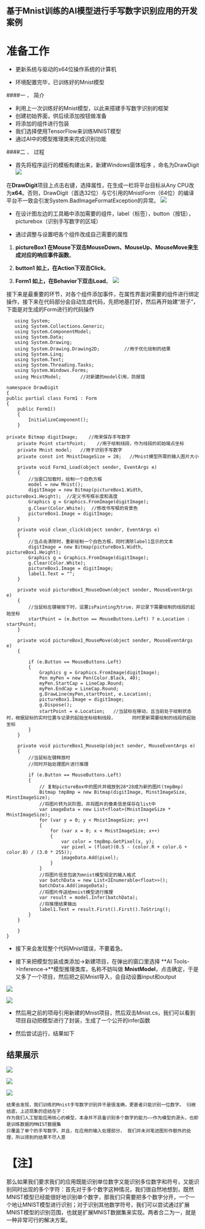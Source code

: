

基于Mnist训练的AI模型进行手写数字识别应用的开发案例
-





准备工作
===
- 更新系统与驱动的x64位操作系统的计算机

- 环境配置完毕，已训练好的Mnist模型
 
####一 、 简介

- 利用上一次训练好的Mnist模型，以此来搭建手写数字识别的框架
- 创建初始界面，供后续添加按钮做准备
- 将添加的组件进行包装
- 我们选择使用TensorFlow来训练MNIST模型
- 通过AI中的模型推理类来完成识别功能



####二 、 过程


- 首先将程序运行的模板构建出来，新建Windows窗体程序 ，命名为DrawDigit  
      ![](media/4.png)




在**DrawDigit**项目上点击右键，选择属性，在生成一栏将平台目标从Any CPU改为**x64**。否则，DrawDigit（首选32位）与它引用的MnistForm（64位）的编译平台不一致会引发System.BadImageFormatException的异常。
  ![](media/9.PNG)




- 在设计图左边的工具箱中添加需要的组件，label（标签），button（按钮），picturebox（识别手写数字的区域）


- 通过调整与设置吧各个组件改成自己需要的属性


1. **pictureBox1	在Mouse下双击MouseDown、MouseUp、MouseMove来生成对应的响应事件函数**。
2. **button1	如上，在Action下双击Click**。

3. **Form1	如上，在Behavior下双击Load**。
 ![](media/8.PNG)

接下来是最重要的环节，对各个组件添加事件，在属性界面对需要的组件进行绑定操作，接下来在代码部分会自动生成代码，先把地基打好，然后再开始建“房子”，下面是对生成的Form进行的代码操作

       using System;
       using System.Collections.Generic;
       using System.ComponentModel;
       using System.Data;
	   using System.Drawing;
	   using System.Drawing.Drawing2D;         //用于优化绘制的结果
	   using System.Linq;
	   using System.Text;
	   using System.Threading.Tasks;
	   using System.Windows.Forms;
	   using MnistModel;       //对新建的model引用，防报错

    namespace DrawDigit
	{
    public partial class Form1 : Form
    {
        public Form1()
        {
            InitializeComponent();
        }

	private Bitmap digitImage;    //用来保存手写数字
        private Point startPoint;    //用于绘制线段，作为线段的初始端点坐标
        private Mnist model;   //用于识别手写数字
        private const int MnistImageSize = 28;   //Mnist模型所需的输入图片大小

        private void Form1_Load(object sender, EventArgs e)
        {
            //当窗口加载时，绘制一个白色方框
            model = new Mnist();
            digitImage = new Bitmap(pictureBox1.Width, pictureBox1.Height);  //定义书写框长度和高度
            Graphics g = Graphics.FromImage(digitImage);
            g.Clear(Color.White);  //修改书写框的背景色
            pictureBox1.Image = digitImage;
        }

        private void clean_click(object sender, EventArgs e)
        {
            //当点击清除时，重新绘制一个白色方框，同时清除label1显示的文本
            digitImage = new Bitmap(pictureBox1.Width, pictureBox1.Height);
            Graphics g = Graphics.FromImage(digitImage);
            g.Clear(Color.White);
            pictureBox1.Image = digitImage;
            label1.Text = "";
        }

        private void pictureBox1_MouseDown(object sender, MouseEventArgs e)
        {
            //当鼠标左键被按下时，设置isPainting为true，并记录下需要绘制的线段的起始坐标
            startPoint = (e.Button == MouseButtons.Left) ? e.Location : startPoint;
        }

        private void pictureBox1_MouseMove(object sender, MouseEventArgs e)
        {
           
            if (e.Button == MouseButtons.Left)
            {
                Graphics g = Graphics.FromImage(digitImage);
                Pen myPen = new Pen(Color.Black, 40);
                myPen.StartCap = LineCap.Round;
                myPen.EndCap = LineCap.Round;
                g.DrawLine(myPen,startPoint, e.Location);
                pictureBox1.Image = digitImage;
                g.Dispose();
                startPoint = e.Location;   //当鼠标在移动，且当前处于绘制状态时，根据鼠标的实时位置与记录的起始坐标绘制线段，      同时更新需要绘制的线段的起始坐标
            }
        }

        private void pictureBox1_MouseUp(object sender, MouseEventArgs e)
        {
            //当鼠标左键释放时
            //同时开始处理图片进行推理

            if (e.Button == MouseButtons.Left)
            {
                // 复制pictureBox中的图片并缩放到28*28成为新的图片(tmpBmp)
                Bitmap tmpBmp = new Bitmap(digitImage, MinstImageSize, MinstImageSize);
                //将图片转为灰阶图，并将图片的像素信息保存在list中
                var imageData = new List<float>(MnistImageSize * MnistImageSize);
                for (var y = 0; y < MnistImageSize; y++)
                {
                    for (var x = 0; x < MnistImageSize; x++)
                    {
                        var color = tmpBmp.GetPixel(x, y);
                        var pixel = (float)(0.5 - (color.R + color.G + color.B) / (3.0 * 255));
                        imageData.Add(pixel);
                    }
                }
                //将图片信息包装为mnist模型规定的输入格式
                var batchData = new List<IEnumerable<float>>();
                batchData.Add(imageData);
                //将图片传送给mnist模型进行推理
                var result = model.Infer(batchData);
                //将推理结果输出
                label1.Text = result.First().First().ToString();
            }
        }

        }
    }


-  接下来会发现整个代码Mnist错误，不要着急。

-  接下来把模型包装成类添加->新建项目，在弹出的窗口里选择 **AI Tools->Inference->**模型推理类库，名称不妨叫做 **MnistModel**，点击确定，于是又多了一个项目，然后把之前Mnist导入，会自动设置input和output

  ![](media/10.PNG)  

 ![](media/11.PNG)

-  然后用之前的项母引用新建的Mnist项目，然后双击Mnist.cs，我们可以看到项目自动把模型进行了封装，生成了一个公开的infer函数



-   然后尝试运行，结果如下






## 结果展示 ##
 ![](media/1.PNG)

 ![](media/2.PNG)
		
 ![](media/3.PNG)



    结果会发现，我们训练的Mnist手写数字识别并不是很准确，更甚者只能识别一位数字。 归根结底，上述现象的症结在于：
    作为我们人工智能应用核心的模型，本身并不具备识别多个数字的能力——作为模型的源头，也即是训练数据的MNIST数据集
    只覆盖了单个的手写数字。并且，在应用的输入处理部分， 我们并未对笔迹图形作额外的处理，所以得到的结果不尽人意





【注】
===
那么如果我们要求我们的应用既能识别单位数字又能识别多位数字和符号，又能识别同时出现的多个字符：首先对于多个数字这种情况，我们很自然地想到，既然MNIST模型已经能很好地识别单个数字，那我们只需要把多个数字分开，一个一个地让MNIST模型进行识别；对于识别其他数学符号，我们可以尝试通过扩展MNIST模型的识别范围，也就是扩展MNIST数据集来实现。两者合二为一，就是一种非常可行的解决方案。


